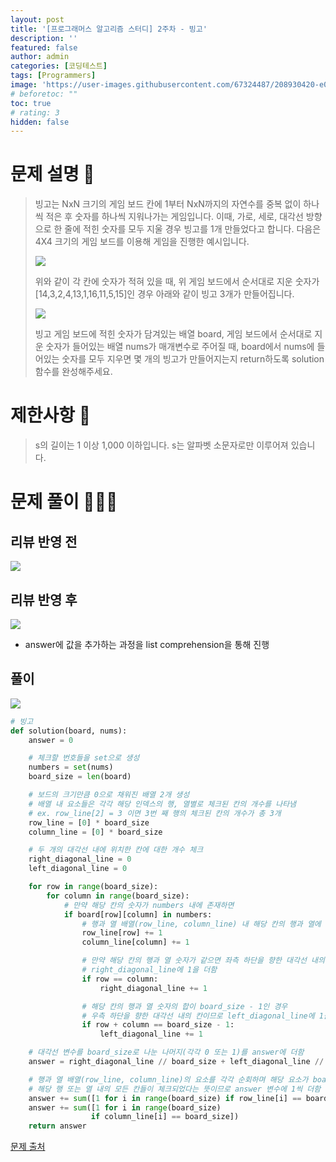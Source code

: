 ```yaml
---
layout: post
title: '[프로그래머스 알고리즘 스터디] 2주차 - 빙고'
description: ''
featured: false
author: admin
categories: [코딩테스트]
tags: [Programmers]
image: 'https://user-images.githubusercontent.com/67324487/208930420-e06b49c4-e97f-4460-88f1-faa982cc7400.png'
# beforetoc: ""
toc: true
# rating: 3
hidden: false
---
```


# 문제 설명 📑
> 빙고는 NxN 크기의 게임 보드 칸에 1부터 NxN까지의 자연수를 중복 없이 하나씩 적은 후 숫자를 하나씩 지워나가는 게임입니다. 이때, 가로, 세로, 대각선 방향으로 한 줄에 적힌 숫자를 모두 지울 경우 빙고를 1개 만들었다고 합니다.
> 다음은 4X4 크기의 게임 보드를 이용해 게임을 진행한 예시입니다.
>
> ![](https://velog.velcdn.com/images/carmine/post/030fbc79-db80-4d69-ae60-d623a3aef8ca/image.png)
>
> 위와 같이 각 칸에 숫자가 적혀 있을 때, 위 게임 보드에서 순서대로 지운 숫자가 [14,3,2,4,13,1,16,11,5,15]인 경우 아래와 같이 빙고 3개가 만들어집니다.
>
> ![](https://velog.velcdn.com/images/carmine/post/8049ba44-f0bf-4d25-9616-fc06d24190ad/image.png)
>
> 빙고 게임 보드에 적힌 숫자가 담겨있는 배열 board, 게임 보드에서 순서대로 지운 숫자가 들어있는 배열 nums가 매개변수로 주어질 때, board에서 nums에 들어있는 숫자를 모두 지우면 몇 개의 빙고가 만들어지는지 return하도록 solution함수를 완성해주세요.

# 제한사항 🚫

> s의 길이는 1 이상 1,000 이하입니다.
> s는 알파벳 소문자로만 이루어져 있습니다.

# 문제 풀이 👩🏻‍💻

## 리뷰 반영 전

![](https://velog.velcdn.com/images/carmine/post/2d5d36ad-a363-4e24-91cc-57afa490809e/image.png)

## 리뷰 반영 후

![](https://velog.velcdn.com/images/carmine/post/d67bc397-6f65-4d90-b560-38aa74cc8a2f/image.png)

- answer에 값을 추가하는 과정을 list comprehension을 통해 진행

## 풀이

![](https://velog.velcdn.com/images/carmine/post/bdcf07bf-cdf0-4634-a10d-659a98bb50ac/image.png)

```python
# 빙고
def solution(board, nums):
    answer = 0

    # 체크할 번호들을 set으로 생성
    numbers = set(nums)
    board_size = len(board)

    # 보드의 크기만큼 0으로 채워진 배열 2개 생성
    # 배열 내 요소들은 각각 해당 인덱스의 행, 열별로 체크된 칸의 개수를 나타냄
    # ex. row_line[2] = 3 이면 3번 째 행의 체크된 칸의 개수가 총 3개
    row_line = [0] * board_size
    column_line = [0] * board_size

    # 두 개의 대각선 내에 위치한 칸에 대한 개수 체크
    right_diagonal_line = 0
    left_diagonal_line = 0

    for row in range(board_size):
        for column in range(board_size):
            # 만약 해당 칸의 숫자가 numbers 내에 존재하면
            if board[row][column] in numbers:
                # 행과 열 배열(row_line, column_line) 내 해당 칸의 행과 열에 해당하는 인덱스의 값을 1 더함
                row_line[row] += 1
                column_line[column] += 1

                # 만약 해당 칸의 행과 열 숫자가 같으면 좌측 하단을 향한 대각선 내의 칸이므로
                # right_diagonal_line에 1을 더함
                if row == column:
                    right_diagonal_line += 1

                # 해당 칸의 행과 열 숫자의 합이 board_size - 1인 경우
                # 우측 하단을 향한 대각선 내의 칸이므로 left_diagonal_line에 1을 더함
                if row + column == board_size - 1:
                    left_diagonal_line += 1

    # 대각선 변수를 board_size로 나눈 나머지(각각 0 또는 1)를 answer에 더함
    answer = right_diagonal_line // board_size + left_diagonal_line // board_size

    # 행과 열 배열(row_line, column_line)의 요소를 각각 순회하며 해당 요소가 board_sized이면
    # 해당 행 또는 열 내의 모든 칸들이 체크되었다는 뜻이므로 answer 변수에 1씩 더함
    answer += sum([1 for i in range(board_size) if row_line[i] == board_size])
    answer += sum([1 for i in range(board_size)
                  if column_line[i] == board_size])
    return answer
```

[문제 출처](https://programmers.co.kr/learn/challenges)
